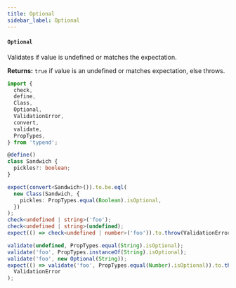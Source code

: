 ```yaml
---
title: Optional
sidebar_label: Optional
---
```


#### `Optional`

Validates if value is undefined or matches the expectation.

**Returns:** `true` if value is an undefined or matches expectation, else throws.

```ts
import {
  check,
  define,
  Class,
  Optional,
  ValidationError,
  convert,
  validate,
  PropTypes,
} from 'typend';

@define()
class Sandwich {
  pickles?: boolean;
}

expect(convert<Sandwich>()).to.be.eql(
  new Class(Sandwich, {
    pickles: PropTypes.equal(Boolean).isOptional,
  })
);
check<undefined | string>('foo');
check<undefined | string>(undefined);
expect(() => check<undefined | number>('foo')).to.throw(ValidationError);

validate(undefined, PropTypes.equal(String).isOptional);
validate('foo', PropTypes.instanceOf(String).isOptional);
validate('foo', new Optional(String));
expect(() => validate('foo', PropTypes.equal(Number).isOptional)).to.throw(
  ValidationError
);
```
